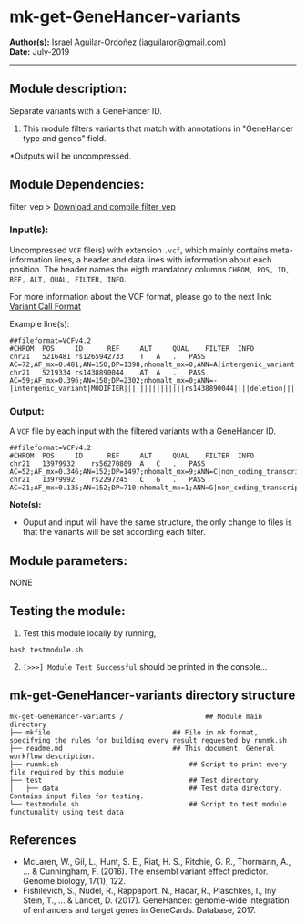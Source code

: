 # mk-get-GeneHancer-variants
**Author(s):** Israel Aguilar-Ordoñez (iaguilaror@gmail.com)  
**Date:** July-2019  

---

## Module description:
Separate variants with a GeneHancer ID.

1. This module filters variants that match with annotations in "GeneHancer type and genes" field.

*Outputs will be uncompressed.

## Module Dependencies:
filter_vep >
[Download and compile filter_vep](https://www.ensembl.org/info/docs/tools/vep/script/vep_filter.html)

### Input(s):

 Uncompressed `VCF` file(s) with extension `.vcf`, which mainly contains meta-information lines, a header and data lines with information about each position. The header names the eigth mandatory columns `CHROM, POS, ID, REF, ALT, QUAL, FILTER, INFO`. 

For more information about the VCF format, please go to the next link: [Variant Call Format](https://www.internationalgenome.org/wiki/Analysis/Variant%20Call%20Format/vcf-variant-call-format-version-40/)


Example line(s):
```
##fileformat=VCFv4.2
#CHROM  POS     ID      REF     ALT     QUAL    FILTER  INFO
chr21	5216481	rs1265942733	T	A	.	PASS	AC=72;AF_mx=0.481;AN=150;DP=1398;nhomalt_mx=0;ANN=A|intergenic_variant|MODIFIER|||||||||||||||rs1265942733||||SNV|||||||||||||||||chr21:g.5216481T>A||||||||||||||||||||||||||||8.338|0.617038||||||||||||||||||||||||||||||||||||||||||||||||||||||||||||||||||||||||||||||||
chr21	5219334	rs1438890044	AT	A	.	PASS	AC=59;AF_mx=0.396;AN=150;DP=2302;nhomalt_mx=0;ANN=-|intergenic_variant|MODIFIER|||||||||||||||rs1438890044||||deletion|||||||||||||||||chr21:g.5219335del||||||||||||||||||||||||||||3.288|0.152540||||||||||||||||||||||||||||||||||||||||||||||||||||||||||||||||||||||||||||||||
```


### Output:

A `VCF` file by each input with the filtered variants with a GeneHancer ID.

```
##fileformat=VCFv4.2
#CHROM  POS     ID      REF     ALT     QUAL    FILTER  INFO
chr21	13979932	rs56270809	A	C	.	PASS	AC=52;AF_mx=0.346;AN=152;DP=1497;nhomalt_mx=9;ANN=C|non_coding_transcript_exon_variant|MODIFIER|ANKRD20A11P|ENSG00000215559|Transcript|ENST00000344693.5|processed_transcript|1/6||ENST00000344693.5:n.506T>G||506/1088|||||rs56270809||-1||SNV|HGNC|HGNC:42024|YES|1|||||||||||||chr21:g.13979932A>C|0.2216|0.1339|0.353|0.1042|0.2455|0.3436||||||||||||0.353|AMR||||19325872&19958531|||||6.837|0.446882|GH21J013979_Promoter/Enhancer_ANKRD20A11P|rs56270809|6905|31170|0.221527|617340|30|106|0.283019|7|6978|31416|0.222116|865|1413|8650|0.163353|129|576|2126|0.270931|87|292|846|0.345154|43|121|1548|0.0781654|5|849|2353|8550|0.275205|336|1028|4520|0.227434|111|3987|15302|0.260554|541|738|3460|0.213295|77|97|290|0.334483|16|257|1074|0.239292|38|amr|292|846|0.345154|43|29.33|||||||||||||||||||
chr21	13979992	rs2297245	C	G	.	PASS	AC=21;AF_mx=0.135;AN=152;DP=710;nhomalt_mx=1;ANN=G|non_coding_transcript_exon_variant|MODIFIER|ANKRD20A11P|ENSG00000215559|Transcript|ENST00000344693.5|processed_transcript|1/6||ENST00000344693.5:n.446G>C||446/1088|||||rs2297245||-1||SNV|HGNC|HGNC:42024|YES|1|||||||||||||chr21:g.13979992C>G|0.0148|0|0.0663|0.0278|0|0||||||||||||0.0663|AMR|||||||||6.277|0.389974|GH21J013979_Promoter/Enhancer_ANKRD20A11P|rs2297245|137|31308|0.00437588|601203|0|106|0|0|139|31416|0.0044245|3|8|8666|0.000923148|0|1|2134|0.000468604|0|59|844|0.0699052|1|61|1556|0.0392031|2|3|1|8586|0.000116469|0|0|4574|0|0|2|15400|0.00012987|0|0|3472|0|0|0|288|0|0|7|1082|0.0064695|0|amr|59|844|0.0699052|1|27.14|||||||||||||||||||
```

**Note(s):**
* Ouput and input will have the same structure, the only change to files is that the variants will be set according each filter.


## Module parameters:
NONE

## Testing the module:

1. Test this module locally by running,
```
bash testmodule.sh
```

2. `[>>>] Module Test Successful` should be printed in the console...

## mk-get-GeneHancer-variants directory structure

````
mk-get-GeneHancer-variants /				    ## Module main directory
├── mkfile						   		## File in mk format, specifying the rules for building every result requested by runmk.sh
├── readme.md							## This document. General workflow description.
├── runmk.sh								## Script to print every file required by this module
├── test									## Test directory
│   ├── data								## Test data directory. Contains input files for testing.
└── testmodule.sh							## Script to test module functunality using test data
````

## References
* McLaren, W., Gil, L., Hunt, S. E., Riat, H. S., Ritchie, G. R., Thormann, A., ... & Cunningham, F. (2016). The ensembl variant effect predictor. Genome biology, 17(1), 122.
* Fishilevich, S., Nudel, R., Rappaport, N., Hadar, R., Plaschkes, I., Iny Stein, T., ... & Lancet, D. (2017). GeneHancer: genome-wide integration of enhancers and target genes in GeneCards. Database, 2017.